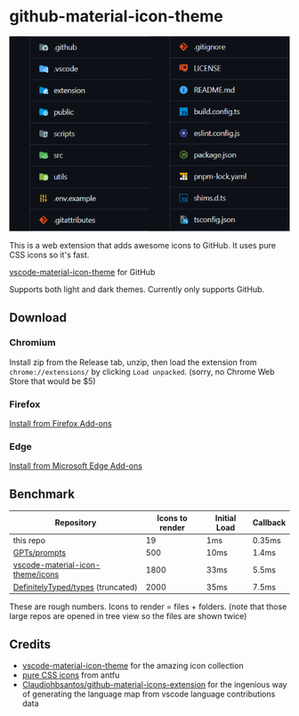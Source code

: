 # github-material-icon-theme

![icons](/public/icons.png)

This is a web extension that adds awesome icons to GitHub.
It uses pure CSS icons so it's fast.

[vscode-material-icon-theme](https://github.com/PKief/vscode-material-icon-theme) for GitHub

Supports both light and dark themes.
Currently only supports GitHub.

## Download

### Chromium

Install zip from the Release tab, unzip, then load the extension from `chrome://extensions/` by clicking `Load unpacked`. (sorry, no Chrome Web Store that would be $5)

### Firefox

[Install from Firefox Add-ons](https://addons.mozilla.org/en-US/firefox/addon/github-material-icon-theme/)

### Edge

[Install from Microsoft Edge Add-ons](https://microsoftedge.microsoft.com/addons/detail/githubmaterialiconthem/mladkedehngimbnkhcbjamaldmjcneaa)

## Benchmark

| Repository | Icons to render | Initial Load | Callback |
| ---------- | ------- | ------------ | -------- |
| this repo | 19 | 1ms | 0.35ms |
| [GPTs/prompts](https://github.com/linexjlin/GPTs/tree/main/prompts) | 500 | 10ms | 1.4ms |
| [vscode-material-icon-theme/icons](https://github.com/PKief/vscode-material-icon-theme/tree/main/icons) | 1800 | 33ms | 5.5ms |
| [DefinitelyTyped/types](https://github.com/DefinitelyTyped/DefinitelyTyped/tree/master/types) (truncated) | 2000 | 35ms | 7.5ms |

These are rough numbers.
Icons to render = files + folders. (note that those large repos are opened in tree view so the files are shown twice)

## Credits

- [vscode-material-icon-theme](https://github.com/PKief/vscode-material-icon-theme) for the amazing icon collection
- [pure CSS icons](https://antfu.me/posts/icons-in-pure-css) from antfu
- [Claudiohbsantos/github-material-icons-extension](https://github.com/Claudiohbsantos/github-material-icons-extension) for the ingenious way of generating the language map from vscode language contributions data
